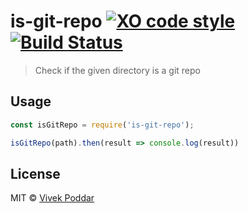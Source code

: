 # is-git-repo [![XO code style](https://img.shields.io/badge/code_style-XO-5ed9c7.svg)](https://github.com/sindresorhus/xo) [![Build Status](https://travis-ci.org/vivekimsit/is-git-repo.svg?branch=master)](https://travis-ci.org/vivekimsit/is-git-repo)

> Check if the given directory is a git repo


## Usage

```js
const isGitRepo = require('is-git-repo');

isGitRepo(path).then(result => console.log(result))
```

## License

MIT © [Vivek Poddar](http://github.com/vivekimsit)

